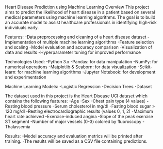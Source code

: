 Heart Disease Prediction using Machine Learning
Overview
This project aims to predict the likelihood of heart disease in a patient based on several medical parameters using machine learning algorithms.
The goal is to build an accurate model to assist healthcare professionals in identifying high-risk individuals early.

Features:
-Data preprocessing and cleaning of a heart disease dataset
-Implementation of multiple machine learning algorithms
-Feature selection and scaling
-Model evaluation and accuracy comparison
-Visualization of data and results
-Hyperparameter tuning for improved performance

Technologies Used:
-Python 3.x
-Pandas: for data manipulation
-NumPy: for numerical operations
-Matplotlib & Seaborn: for data visualization
-Scikit-learn: for machine learning algorithms
-Jupyter Notebook: for development and experimentation

Machine Learning Models:
-Logistic Regression
-Decision Trees
-Dataset

The dataset used in this project is the Heart Disease UCI dataset which contains the following features:
-Age
-Sex
-Chest pain type (4 values)
-Resting blood pressure
-Serum cholesterol in mg/dl
-Fasting blood sugar > 120 mg/dl
-Resting electrocardiographic results (values 0, 1, 2)
-Maximum heart rate achieved
-Exercise-induced angina
-Slope of the peak exercise ST segment
-Number of major vessels (0-3) colored by fluoroscopy
-Thalassemia

Results:
-Model accuracy and evaluation metrics will be printed after training.
-The results will be saved as a CSV file containing predictions.
